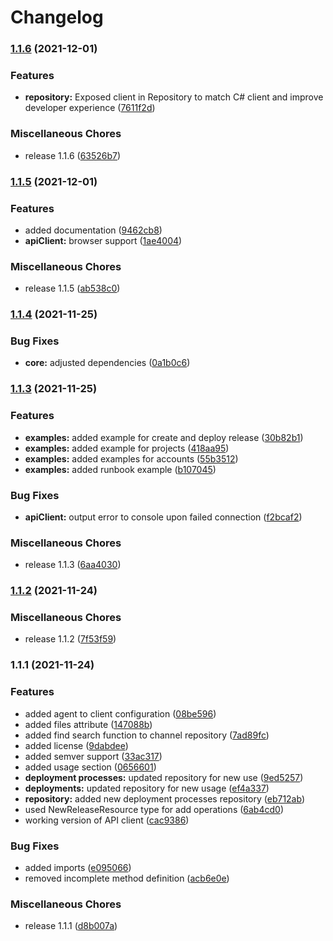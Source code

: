 # Changelog

### [1.1.6](https://www.github.com/OctopusDeploy/api-client.ts/compare/v1.1.5...v1.1.6) (2021-12-01)


### Features

* **repository:** Exposed client in Repository to match C# client and improve developer experience ([7611f2d](https://www.github.com/OctopusDeploy/api-client.ts/commit/7611f2db88becacb93039b4089a9b8e65074bc69))


### Miscellaneous Chores

* release 1.1.6 ([63526b7](https://www.github.com/OctopusDeploy/api-client.ts/commit/63526b79a537e8be40ad2c57f981925f7e74977e))

### [1.1.5](https://www.github.com/OctopusDeploy/api-client.ts/compare/v1.1.4...v1.1.5) (2021-12-01)


### Features

* added documentation ([9462cb8](https://www.github.com/OctopusDeploy/api-client.ts/commit/9462cb88f3fcef60454e928a6d5cbf7d0f6eb388))
* **apiClient:** browser support ([1ae4004](https://www.github.com/OctopusDeploy/api-client.ts/commit/1ae40049df16062228e5e86e20f2dfaeb8f7cb0f))


### Miscellaneous Chores

* release 1.1.5 ([ab538c0](https://www.github.com/OctopusDeploy/api-client.ts/commit/ab538c06dd54d7ab2a8500f22668f7141b60065f))

### [1.1.4](https://www.github.com/OctopusDeploy/api-client.ts/compare/v1.1.3...v1.1.4) (2021-11-25)


### Bug Fixes

* **core:** adjusted dependencies ([0a1b0c6](https://www.github.com/OctopusDeploy/api-client.ts/commit/0a1b0c663354b34db6521f2d8932c3b628cd2777))

### [1.1.3](https://www.github.com/OctopusDeploy/api-client.ts/compare/v1.1.2...v1.1.3) (2021-11-25)


### Features

* **examples:** added example for create and deploy release ([30b82b1](https://www.github.com/OctopusDeploy/api-client.ts/commit/30b82b15ad876b2e0b683f9098c1d231ff8bca1e))
* **examples:** added example for projects ([418aa95](https://www.github.com/OctopusDeploy/api-client.ts/commit/418aa95672cbb2b01242300a4a2309c0edc4f62c))
* **examples:** added examples for accounts ([55b3512](https://www.github.com/OctopusDeploy/api-client.ts/commit/55b351248a4070ae025d92c3b3fc4799f74abd4a))
* **examples:** added runbook example ([b107045](https://www.github.com/OctopusDeploy/api-client.ts/commit/b1070450af5fd5c9aefbec00e09480782fe4c85e))


### Bug Fixes

* **apiClient:** output error to console upon failed connection ([f2bcaf2](https://www.github.com/OctopusDeploy/api-client.ts/commit/f2bcaf2c007960d86451da7e59b0de9663e0c6ea))


### Miscellaneous Chores

* release 1.1.3 ([6aa4030](https://www.github.com/OctopusDeploy/api-client.ts/commit/6aa4030450a5b4b71490ee4f40ec561a339b14f0))

### [1.1.2](https://www.github.com/OctopusDeploy/api-client.ts/compare/v1.1.1...v1.1.2) (2021-11-24)


### Miscellaneous Chores

* release 1.1.2 ([7f53f59](https://www.github.com/OctopusDeploy/api-client.ts/commit/7f53f59380c145d941763929837cfd545b8a3d6e))

### 1.1.1 (2021-11-24)


### Features

* added agent to client configuration ([08be596](https://www.github.com/OctopusDeploy/api-client.ts/commit/08be59670e1a4e549a9990088975ad9950e0b64d))
* added files attribute ([147088b](https://www.github.com/OctopusDeploy/api-client.ts/commit/147088b9018d50b2969f34a4e9394534af46294d))
* added find search function to channel repository ([7ad89fc](https://www.github.com/OctopusDeploy/api-client.ts/commit/7ad89fcddc1ce729cd23d19cd67a0dd31997ac68))
* added license ([9dabdee](https://www.github.com/OctopusDeploy/api-client.ts/commit/9dabdee1e8aba6f3a379d6fa6fe574ca25d1f5ef))
* added semver support ([33ac317](https://www.github.com/OctopusDeploy/api-client.ts/commit/33ac317ae151c798ea6b01697ff8c36e682d0011))
* added usage section ([0656601](https://www.github.com/OctopusDeploy/api-client.ts/commit/0656601d7670dedcf4d2515b1514bd0ee8a90e26))
* **deployment processes:** updated repository for new use ([9ed5257](https://www.github.com/OctopusDeploy/api-client.ts/commit/9ed525758468f4fca233752ee9ffa9dc2366f6ee))
* **deployments:** updated repository for new usage ([ef4a337](https://www.github.com/OctopusDeploy/api-client.ts/commit/ef4a3379b93f2e1d4ad52f67242a94cd3e2c1324))
* **repository:** added new deployment processes repository ([eb712ab](https://www.github.com/OctopusDeploy/api-client.ts/commit/eb712ab07d1de9c8ddb86e748d99a81596cf8100))
* used NewReleaseResource type for add operations ([6ab4cd0](https://www.github.com/OctopusDeploy/api-client.ts/commit/6ab4cd0db82b2d5b2f8234d86df789c4cbe0388d))
* working version of API client ([cac9386](https://www.github.com/OctopusDeploy/api-client.ts/commit/cac93860e919b97d7fd8b6b6352168c5c581dcc7))


### Bug Fixes

* added imports ([e095066](https://www.github.com/OctopusDeploy/api-client.ts/commit/e095066861f8320d1550b400dd76002da408d881))
* removed incomplete method definition ([acb6e0e](https://www.github.com/OctopusDeploy/api-client.ts/commit/acb6e0e7f063b60b494bff43d43f6bea306c5843))


### Miscellaneous Chores

* release 1.1.1 ([d8b007a](https://www.github.com/OctopusDeploy/api-client.ts/commit/d8b007a7ad94efdcf0e0d51edaf61cb311f0362d))

